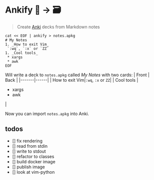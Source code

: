 # Ankify 📝 → 🗃

> Create [Anki](https://apps.ankiweb.net) decks from Markdown notes 

```
cat << EOF | ankify > notes.apkg
# My Notes
1. _How to exit Vim_
 `:wq`, `:x` or `ZZ`
1. _Cool tools_
 * xargs
 * awk
EOF
```
Will write a deck to `notes.apkg` called _My Notes_ with two cards:
| Front | Back |
|-------|------|
| How to exit Vim|`:wq`, `:x` or `ZZ`|
| Cool tools | <ul><li>xargs</li><li>awk</li></ul> |
    
Now you can import `notes.apkg` into Anki.

## todos
 * [] fix rendering
 * [] read from stdin
 * [] write to stdout
 * [] refactor to classes
 * [] build docker image
 * [] publish image
 * [] look at vim-python

